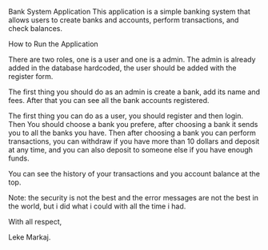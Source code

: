 Bank System Application
This application is a simple banking system that allows users to create banks and accounts, perform transactions, and check balances.

How to Run the Application

There are two roles, one is a user and one is a admin.
The admin is already added in the database hardcoded, the user should be added with the register form.

The first thing you should do as an admin is create a bank, add its name and fees.
After that you can see all the bank accounts registered.

The first thing you can do as a user, you should register and then login.
Then You should choose a bank you prefere, after choosing a bank it sends you to all the banks you have.
Then after choosing a bank you can perform transactions,
you can withdraw if you have more than 10 dollars and deposit at any time,
and you can also deposit to someone else if you have enough funds.

You can see the history of your transactions and you account balance at the top.

Note: the security is not the best and the error messages are not the best in the world, but i did what i could with all the time i had.

With all respect,

Leke Markaj.
